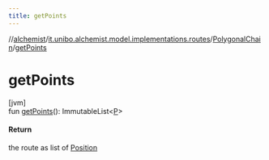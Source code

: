 ```yaml
---
title: getPoints
---
```

//[alchemist](../../../index.html)/[it.unibo.alchemist.model.implementations.routes](../index.html)/[PolygonalChain](index.html)/[getPoints](get-points.html)



# getPoints



[jvm]\
fun [getPoints](get-points.html)(): ImmutableList<[P](../../it.unibo.alchemist.model.interfaces/-route/index.html)>



#### Return



the route as list of [Position](../../it.unibo.alchemist.model.interfaces/-position/index.html)




